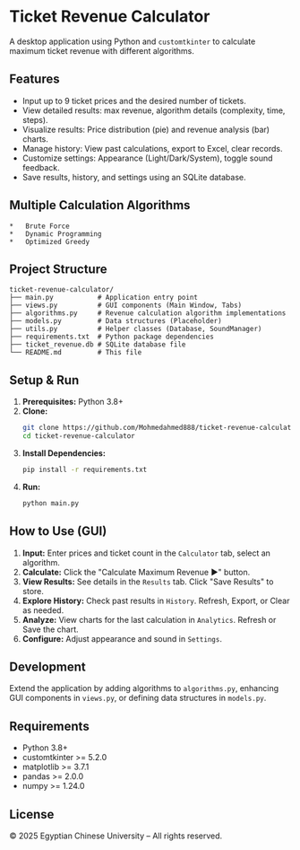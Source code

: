 # Ticket Revenue Calculator

A desktop application using Python and `customtkinter` to calculate maximum ticket revenue with different algorithms.

## Features

*   Input up to 9 ticket prices and the desired number of tickets.
*   View detailed results: max revenue, algorithm details (complexity, time, steps).
*   Visualize results: Price distribution (pie) and revenue analysis (bar) charts.
*   Manage history: View past calculations, export to Excel, clear records.
*   Customize settings: Appearance (Light/Dark/System), toggle sound feedback.
*   Save results, history, and settings using an SQLite database.

## Multiple Calculation Algorithms
    *   Brute Force
    *   Dynamic Programming
    *   Optimized Greedy

## Project Structure

```
ticket-revenue-calculator/
├── main.py           # Application entry point
├── views.py          # GUI components (Main Window, Tabs)
├── algorithms.py     # Revenue calculation algorithm implementations
├── models.py         # Data structures (Placeholder)
├── utils.py          # Helper classes (Database, SoundManager)
├── requirements.txt  # Python package dependencies
├── ticket_revenue.db # SQLite database file
└── README.md         # This file
```

## Setup & Run

1.  **Prerequisites:** Python 3.8+
2.  **Clone:**
    ```bash
    git clone https://github.com/Mohmedahmed888/ticket-revenue-calculator.git
    cd ticket-revenue-calculator
    ```
3.  **Install Dependencies:**
    ```bash
    pip install -r requirements.txt
    ```
4.  **Run:**
    ```bash
    python main.py
    ```

## How to Use (GUI)

1.  **Input:** Enter prices and ticket count in the `Calculator` tab, select an algorithm.
2.  **Calculate:** Click the "Calculate Maximum Revenue ▶" button.
3.  **View Results:** See details in the `Results` tab. Click "Save Results" to store.
4.  **Explore History:** Check past results in `History`. Refresh, Export, or Clear as needed.
5.  **Analyze:** View charts for the last calculation in `Analytics`. Refresh or Save the chart.
6.  **Configure:** Adjust appearance and sound in `Settings`.

## Development

Extend the application by adding algorithms to `algorithms.py`, enhancing GUI components in `views.py`, or defining data structures in `models.py`.

## Requirements

*   Python 3.8+
*   customtkinter >= 5.2.0
*   matplotlib >= 3.7.1
*   pandas >= 2.0.0
*   numpy >= 1.24.0

## License

© 2025 Egyptian Chinese University – All rights reserved.